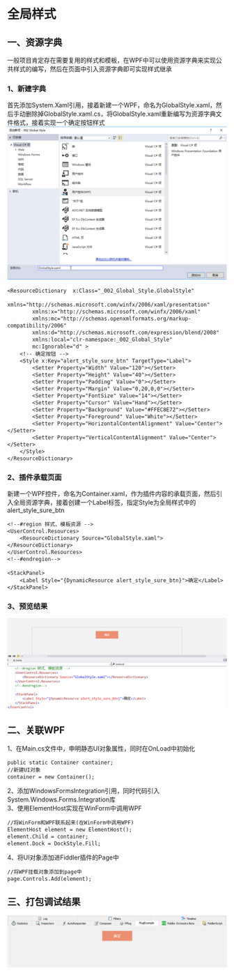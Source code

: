 # 全局样式
## 一、资源字典
一般项目肯定存在需要复用的样式和模板，在WPF中可以使用资源字典来实现公共样式的编写，然后在页面中引入资源字典即可实现样式继承
### 1、新建字典
首先添加System.Xaml引用，接着新建一个WPF，命名为GlobalStyle.xaml，然后手动删除掉GlobalStyle.xaml.cs，将GlobalStyle.xaml重新编写为资源字典文件格式，接着实现一个确定按钮样式
![新建字典](https://raw.githubusercontent.com/Ke1992/Fiddler-Plug-Example/master/images/002%20Global%20Style/001.png "新建字典")
```
<ResourceDictionary  x:Class="_002_Global_Style.GlobalStyle"
        xmlns="http://schemas.microsoft.com/winfx/2006/xaml/presentation"
        xmlns:x="http://schemas.microsoft.com/winfx/2006/xaml"
        xmlns:mc="http://schemas.openxmlformats.org/markup-compatibility/2006" 
        xmlns:d="http://schemas.microsoft.com/expression/blend/2008" 
        xmlns:local="clr-namespace:_002_Global_Style"
        mc:Ignorable="d" >
    <!-- 确定按钮 -->
    <Style x:Key="alert_style_sure_btn" TargetType="Label">
        <Setter Property="Width" Value="120"></Setter>
        <Setter Property="Height" Value="40"></Setter>
        <Setter Property="Padding" Value="0"></Setter>
        <Setter Property="Margin" Value="0,20,0,0"></Setter>
        <Setter Property="FontSize" Value="14"></Setter>
        <Setter Property="Cursor" Value="Hand"></Setter>
        <Setter Property="Background" Value="#FFEC8E72"></Setter>
        <Setter Property="Foreground" Value="White"></Setter>
        <Setter Property="HorizontalContentAlignment" Value="Center"></Setter>
        <Setter Property="VerticalContentAlignment" Value="Center"></Setter>
    </Style>
</ResourceDictionary>
```
### 2、插件承载页面
新建一个WPF控件，命名为Container.xaml，作为插件内容的承载页面，然后引入全局资源字典，接着创建一个Label标签，指定Style为全局样式中的alert_style_sure_btn
```
<!--#region 样式、模板资源 -->
<UserControl.Resources>
    <ResourceDictionary Source="GlobalStyle.xaml"></ResourceDictionary>
</UserControl.Resources>
<!--#endregion-->

<StackPanel>
    <Label Style="{DynamicResource alert_style_sure_btn}">确定</Label>
</StackPanel>
```
### 3、预览结果
![预览](https://raw.githubusercontent.com/Ke1992/Fiddler-Plug-Example/master/images/002%20Global%20Style/002.png "预览")
## 二、关联WPF
1、在Main.cs文件中，申明静态UI对象属性，同时在OnLoad中初始化
```
public static Container container;
//新建UI对象
container = new Container();
```
2、添加WindowsFormsIntegration引用，同时代码引入System.Windows.Forms.Integration库  
3、使用ElementHost实现在WinForm中调用WPF
```
//将WinForm和WPF联系起来(在WinForm中调用WPF)
ElementHost element = new ElementHost();
element.Child = container;
element.Dock = DockStyle.Fill;
```
4、将UI对象添加进Fiddler插件的Page中
```
//将WPF挂载对象添加到page中
page.Controls.Add(element);
```
## 三、打包调试结果
![结果](https://raw.githubusercontent.com/Ke1992/Fiddler-Plug-Example/master/images/002%20Global%20Style/003.png "结果")
